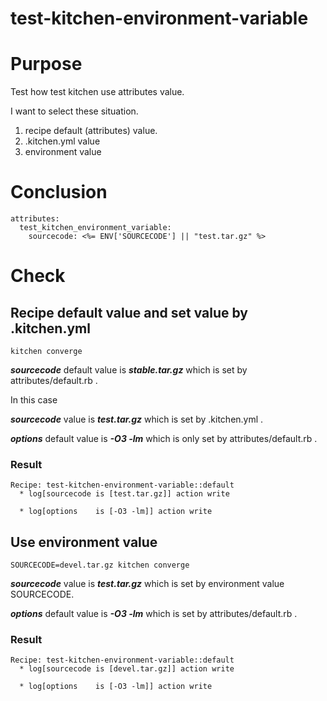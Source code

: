 # test-kitchen-environment-variable

# Purpose

Test how test kitchen use attributes value.

I want to select these situation.

1. recipe default (attributes) value.
2. .kitchen.yml value
3. environment value

# Conclusion

```
attributes:
  test_kitchen_environment_variable:
    sourcecode: <%= ENV['SOURCECODE'] || "test.tar.gz" %>
```

# Check



## Recipe default value and set value by .kitchen.yml

```
kitchen converge
```



***sourcecode*** default value is ***stable.tar.gz*** which is set by attributes/default.rb .

In this case

***sourcecode*** value is ***test.tar.gz*** which is set by .kitchen.yml .

***options*** default value is ***-O3 -lm*** which is only set by attributes/default.rb .

### Result

```
Recipe: test-kitchen-environment-variable::default
  * log[sourcecode is [test.tar.gz]] action write

  * log[options    is [-O3 -lm]] action write
```

## Use environment value

```
SOURCECODE=devel.tar.gz kitchen converge
```

***sourcecode*** value is ***test.tar.gz*** which is set by environment value SOURCECODE.

***options*** default value is ***-O3 -lm*** which is set by attributes/default.rb .

### Result

```
Recipe: test-kitchen-environment-variable::default
  * log[sourcecode is [devel.tar.gz]] action write

  * log[options    is [-O3 -lm]] action write
```
